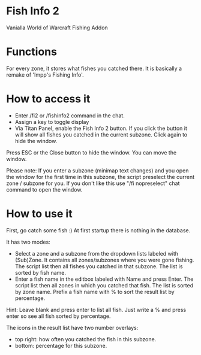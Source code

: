 # Fish Info 2
Vanialla World of Warcraft Fishing Addon 

# Functions
For every zone, it stores what fishes you catched there. It is basically a remake of 'Impp's Fishing Info'.

# How to access it
* Enter /fi2 or /fishinfo2 command in the chat.
* Assign a key to toggle display
* Via Titan Panel, enable the Fish Info 2 button. If you click the button it will show all fishes you catched in the current subzone. Click again to hide the window. 

Press ESC or the Close button to hide the window. You can move the window. 

Please note: If you enter a subzone (minimap text changes) and you open the window for the first time in this subzone, the script preselect the current zone / subzone for you. If you don't like this use "/fi nopreselect" chat command to open the window.

# How to use it
First, go catch some fish :) At first startup there is nothing in the database.

It has two modes:
* Select a zone and a subzone from the dropdown lists labeled with (Sub)Zone. It contains all zones/subzones where you were gone fishing. The script list then all fishes you catched in that subzone. The list is sorted by fish name.
* Enter a fish name in the editbox labeled with Name and press Enter. The script list then all zones in which you catched that fish. The list is sorted by zone name. Prefix a fish name with % to sort the result list by percentage. 

Hint: Leave blank and press enter to list all fish. Just write a % and press enter so see all fish sorted by percentage.

The icons in the result list have two number overlays:
* top right: how often you catched the fish in this subzone.
* bottom: percentage for this subzone. 


